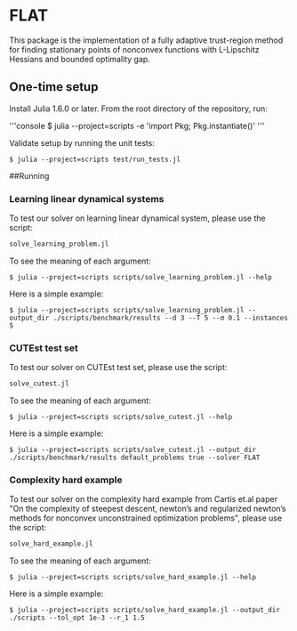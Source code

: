 # FLAT
This package is the implementation of a fully adaptive trust-region method for finding stationary points of nonconvex functions with L-Lipschitz Hessians and bounded optimality gap.

## One-time setup
Install Julia 1.6.0 or later. From the root directory of the repository, run:

'''console
$ julia --project=scripts -e 'import Pkg; Pkg.instantiate()'
'''

Validate setup by running the unit tests:

```console
$ julia --project=scripts test/run_tests.jl
```

##Running
### Learning linear dynamical systems
To test our solver on learning linear dynamical system, please use the script:

```julia
solve_learning_problem.jl
```

To see the meaning of each argument:

```console
$ julia --project=scripts scripts/solve_learning_problem.jl --help
```

Here is a simple example:

```console
$ julia --project=scripts scripts/solve_learning_problem.jl --output_dir ./scripts/benchmark/results --d 3 --T 5 --σ 0.1 --instances 5
```

### CUTEst test set
To test our solver on CUTEst test set, please use the script:

```julia
solve_cutest.jl
```

To see the meaning of each argument:

```console
$ julia --project=scripts scripts/solve_cutest.jl --help
```

Here is a simple example:

```console
$ julia --project=scripts scripts/solve_cutest.jl --output_dir ./scripts/benchmark/results default_problems true --solver FLAT
```

### Complexity hard example

To test our solver on the complexity hard example from Cartis et.al paper "On the complexity of steepest descent, newton’s and regularized newton’s methods for nonconvex unconstrained optimization problems", please use the script:

```julia
solve_hard_example.jl
```

To see the meaning of each argument:

```console
$ julia --project=scripts scripts/solve_hard_example.jl --help
```

Here is a simple example:

```console
$ julia --project=scripts scripts/solve_hard_example.jl --output_dir ./scripts --tol_opt 1e-3 --r_1 1.5
```

